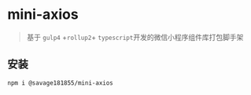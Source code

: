# mini-axios

> 基于 `gulp4` +`rollup2`+ `typescript`开发的微信小程序组件库打包脚手架

## 安装

```
npm i @savage181855/mini-axios
```